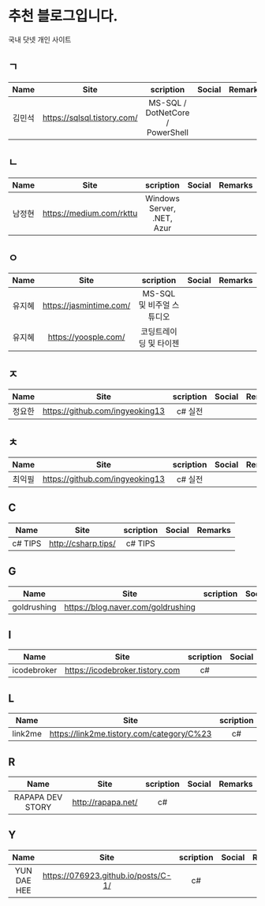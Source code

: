 # 추천 블로그입니다.

국내 닷넷 개인 사이트
## ㄱ
| Name | Site | scription | Social |Remarks|
|:--------:|:--------:|:--------:|:--------:|:--------:|
| 김민석    | https://sqlsql.tistory.com/ | MS-SQL / DotNetCore / PowerShell | | |

## ㄴ
| Name | Site | scription | Social |Remarks|
|:--------:|:--------:|:--------:|:--------:|:--------:|
| 남정현    | https://medium.com/rkttu | Windows Server, .NET, Azur | | |


## ㅇ

| Name | Site | scription | Social |Remarks|
|:--------:|:--------:|:--------:|:--------:|:--------:|
| 유지혜    | https://jasmintime.com/ | MS-SQL 및 비주얼 스튜디오 | | |
| 유지혜    | https://yoosple.com/    | 코딩트레이딩 및 타이젠 |  | |


## ㅈ

| Name | Site | scription | Social |Remarks|
|:--------:|:--------:|:--------:|:--------:|:--------:|
| 정요한    | https://github.com/ingyeoking13 | c# 실전  | | |


## ㅊ

| Name | Site | scription | Social |Remarks|
|:--------:|:--------:|:--------:|:--------:|:--------:|
| 최익필    | https://github.com/ingyeoking13 | c# 실전  | | |

## C
| Name | Site | scription | Social |Remarks|
|:--------:|:--------:|:--------:|:--------:|:--------:|
| c# TIPS    | http://csharp.tips/ | c# TIPS  | | |

## G
| Name | Site | scription | Social |Remarks|
|:--------:|:--------:|:--------:|:--------:|:--------:|
| goldrushing  | https://blog.naver.com/goldrushing |   | | |



## I

| Name | Site | scription | Social |Remarks|
|:--------:|:--------:|:--------:|:--------:|:--------:|
| icodebroker    | https://icodebroker.tistory.com | c#   | | |

## L

| Name | Site | scription | Social |Remarks|
|:--------:|:--------:|:--------:|:--------:|:--------:|
| link2me    | https://link2me.tistory.com/category/C%23 | c#   | | |

 
## R
| Name | Site | scription | Social |Remarks|
|:--------:|:--------:|:--------:|:--------:|:--------:|
| RAPAPA DEV STORY   | http://rapapa.net/ | c#   | | |
 
## Y

| Name | Site | scription | Social |Remarks|
|:--------:|:--------:|:--------:|:--------:|:--------:|
| YUN DAE HEE    | https://076923.github.io/posts/C-1/ | c#   | | |


